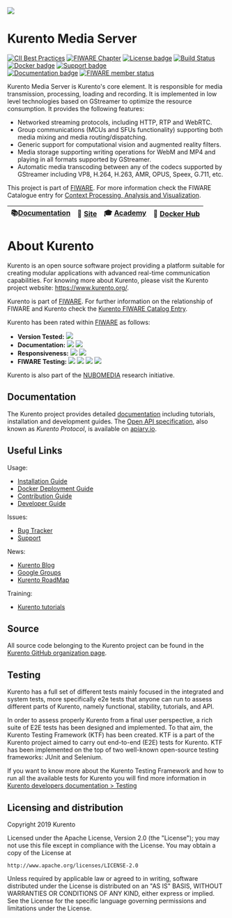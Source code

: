 <a href="https://www.kurento.org/">
    <img src="https://secure.gravatar.com/avatar/21a2a12c56b2a91c8918d5779f1778bf?s=120">
</a>

Kurento Media Server
====================

[![CII Best Practices](https://bestpractices.coreinfrastructure.org/projects/4385/badge)](https://bestpractices.coreinfrastructure.org/projects/4385)
[![FIWARE Chapter](https://nexus.lab.fiware.org/repository/raw/public/badges/chapters/media-streams.svg)](https://www.fiware.org/developers/catalogue/)
[![License badge](https://img.shields.io/badge/license-Apache2-orange.svg)](http://www.apache.org/licenses/LICENSE-2.0)
[![Build Status](https://ci.openvidu.io/jenkins/buildStatus/icon?job=Development/kurento_media_server_merged_xenial)]()
[![Docker badge](https://img.shields.io/docker/pulls/fiware/orion.svg)](https://hub.docker.com/r/kurento/kurento-media-server)
[![Support badge]( https://img.shields.io/badge/tag-Kurento-orange.svg?logo=stackoverflow)](http://stackoverflow.com/questions/tagged/kurento)
<br/>
[![Documentation badge](https://readthedocs.org/projects/fiware-orion/badge/?version=latest)](https://doc-kurento.readthedocs.io)
[![FIWARE member status](https://nexus.lab.fiware.org/static/badges/statuses/kurento.svg)](https://www.fiware.org/developers/catalogue/)

Kurento Media Server is Kurento's core element. It is responsible for media transmission, processing, loading and recording. It is implemented in low level technologies based on GStreamer to optimize the resource consumption. It provides the following features:

* Networked streaming protocols, including HTTP, RTP and WebRTC.
* Group communications (MCUs and SFUs functionality) supporting both media mixing and media routing/dispatching.
* Generic support for computational vision and augmented reality filters.
* Media storage supporting writing operations for WebM and MP4 and playing in all formats supported by GStreamer.
* Automatic media transcoding between any of the codecs supported by GStreamer including VP8, H.264, H.263, AMR, OPUS, Speex, G.711, etc.


This project is part of [FIWARE](https://www.fiware.org/). For more information check the FIWARE Catalogue entry for
[Context Processing, Analysis and Visualization](https://github.com/Fiware/catalogue/tree/master/processing).

| :books:[Documentation](https://www.kurento.org/documentation) | :page_facing_up: [Site](https://www.kurento.org/) | :mortar_board: [Academy](https://fiware-academy.readthedocs.io/en/latest/processing/kurento) | :whale: [Docker Hub](https://hub.docker.com/r/kurento/kurento-media-server) |
| ---|---|---|---|



About Kurento
=============

Kurento is an open source software project providing a platform suitable for creating modular applications with advanced real-time communication capabilities. For knowing more about Kurento, please visit the Kurento project website: https://www.kurento.org/.

Kurento is part of [FIWARE]. For further information on the relationship of FIWARE and Kurento check the [Kurento FIWARE Catalog Entry].

Kurento has been rated within [FIWARE] as follows:

-   **Version Tested:**
    ![ ](https://img.shields.io/badge/dynamic/json.svg?label=Version&url=https://fiware.github.io/catalogue/json/kurento.json&query=$.version&colorB=blue)
-   **Documentation:**
    ![ ](https://img.shields.io/badge/dynamic/json.svg?label=Completeness&url=https://fiware.github.io/catalogue/json/kurento.json&query=$.docCompleteness&colorB=blue)
    ![ ](https://img.shields.io/badge/dynamic/json.svg?label=Usability&url=https://fiware.github.io/catalogue/json/kurento.json&query=$.docSoundness&colorB=blue)
-   **Responsiveness:**
    ![ ](https://img.shields.io/badge/dynamic/json.svg?label=Time%20to%20Respond&url=https://fiware.github.io/catalogue/json/kurento.json&query=$.timeToCharge&colorB=blue)
    ![ ](https://img.shields.io/badge/dynamic/json.svg?label=Time%20to%20Fix&url=https://fiware.github.io/catalogue/json/kurento.json&query=$.timeToFix&colorB=blue)
-   **FIWARE Testing:**
    ![ ](https://img.shields.io/badge/dynamic/json.svg?label=Tests%20Passed&url=https://fiware.github.io/catalogue/json/kurento.json&query=$.failureRate&colorB=blue)
    ![ ](https://img.shields.io/badge/dynamic/json.svg?label=Scalability&url=https://fiware.github.io/catalogue/json/kurento.json&query=$.scalability&colorB=blue)
    ![ ](https://img.shields.io/badge/dynamic/json.svg?label=Performance&url=https://fiware.github.io/catalogue/json/kurento.json&query=$.performance&colorB=blue)
    ![ ](https://img.shields.io/badge/dynamic/json.svg?label=Stability&url=https://fiware.github.io/catalogue/json/kurento.json&query=$.stability&colorB=blue)


Kurento is also part of the [NUBOMEDIA] research initiative.

[FIWARE]: http://www.fiware.org
[Kurento FIWARE Catalog Entry]: http://catalogue.fiware.org/enablers/stream-oriented-kurento
[NUBOMEDIA]: http://www.nubomedia.eu



Documentation
-------------

The Kurento project provides detailed [documentation] including tutorials, installation and development guides. The [Open API specification], also known as *Kurento Protocol*, is available on [apiary.io].

[documentation]: https://www.kurento.org/documentation
[Open API specification]: https://doc-kurento.readthedocs.io/en/latest/features/kurento_api.html
[apiary.io]: http://docs.streamoriented.apiary.io/



Useful Links
------------

Usage:

* [Installation Guide](https://doc-kurento.readthedocs.io/en/latest/user/installation.html)
* [Docker Deployment Guide](https://hub.docker.com/r/kurento/kurento-media-server)
* [Contribution Guide](https://doc-kurento.readthedocs.io/en/latest/project/contribute.html)
* [Developer Guide](https://doc-kurento.readthedocs.io/en/latest/dev/dev_guide.html)

Issues:

* [Bug Tracker](https://github.com/Kurento/bugtracker/issues)
* [Support](https://doc-kurento.readthedocs.io/en/latest/user/support.html)

News:

* [Kurento Blog](https://www.kurento.org/blog)
* [Google Groups](https://groups.google.com/forum/#!forum/kurento)
* [Kurento RoadMap](https://github.com/Kurento/kurento-media-server/blob/master/ROADMAP.md)

Training:

* [Kurento tutorials](https://doc-kurento.readthedocs.io/en/latest/user/tutorials.html)



Source
------

All source code belonging to the Kurento project can be found in the [Kurento GitHub organization page].

[Kurento GitHub organization page]: https://github.com/Kurento



Testing
-------

Kurento has a full set of different tests mainly focused in the integrated and system tests, more specifically e2e tests that anyone can run to assess different parts of Kurento, namely functional, stability, tutorials, and API.

In order to assess properly Kurento from a final user perspective, a rich suite of E2E tests has been designed and implemented. To that aim, the Kurento Testing Framework (KTF) has been created. KTF is a part of the Kurento project aimed to carry out end-to-end (E2E) tests for Kurento. KTF has been implemented on the top of two well-known open-source testing frameworks: JUnit and Selenium.

If you want to know more about the Kurento Testing Framework and how to run all the available tests for Kurento you will find more information in [Kurento developers documentation > Testing]

[Kurento developers documentation > Testing]: https://doc-kurento.readthedocs.io/en/latest/dev/testing.html



Licensing and distribution
--------------------------

Copyright 2019 Kurento

Licensed under the Apache License, Version 2.0 (the "License");
you may not use this file except in compliance with the License.
You may obtain a copy of the License at

    http://www.apache.org/licenses/LICENSE-2.0

Unless required by applicable law or agreed to in writing, software
distributed under the License is distributed on an "AS IS" BASIS,
WITHOUT WARRANTIES OR CONDITIONS OF ANY KIND, either express or implied.
See the License for the specific language governing permissions and
limitations under the License.
